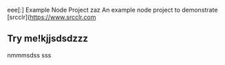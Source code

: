 eee[:] Example Node Project
zaz
An example node project to demonstrate [srcclr](https://www.srcclr.com
## Try me!kjjsdsdzzz
nmmmsdss
sss

